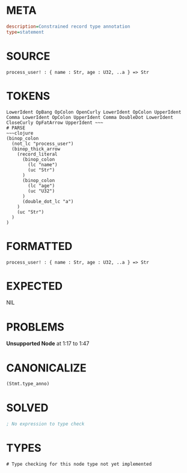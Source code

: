 # META
~~~ini
description=Constrained record type annotation
type=statement
~~~
# SOURCE
~~~roc
process_user! : { name : Str, age : U32, ..a } => Str
~~~
# TOKENS
~~~text
LowerIdent OpBang OpColon OpenCurly LowerIdent OpColon UpperIdent Comma LowerIdent OpColon UpperIdent Comma DoubleDot LowerIdent CloseCurly OpFatArrow UpperIdent ~~~
# PARSE
~~~clojure
(binop_colon
  (not_lc "process_user")
  (binop_thick_arrow
    (record_literal
      (binop_colon
        (lc "name")
        (uc "Str")
      )
      (binop_colon
        (lc "age")
        (uc "U32")
      )
      (double_dot_lc "a")
    )
    (uc "Str")
  )
)
~~~
# FORMATTED
~~~roc
process_user! : { name : Str, age : U32, ..a } => Str
~~~
# EXPECTED
NIL
# PROBLEMS
**Unsupported Node**
at 1:17 to 1:47

# CANONICALIZE
~~~clojure
(Stmt.type_anno)
~~~
# SOLVED
~~~clojure
; No expression to type check
~~~
# TYPES
~~~roc
# Type checking for this node type not yet implemented
~~~
